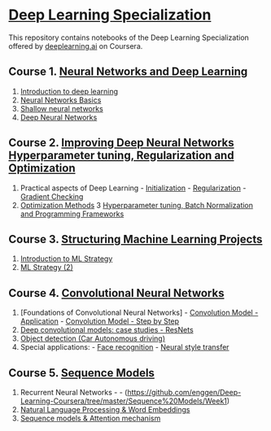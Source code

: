 # [Deep Learning Specialization](https://www.coursera.org/specializations/deep-learning)
This repository contains notebooks of the Deep Learning Specialization offered by [deeplearning.ai](deeplearning.ai) on Coursera.

## Course 1. [Neural Networks and Deep Learning](https://www.coursera.org/learn/neural-networks-deep-learning?specialization=deep-learning)

1. [Introduction to deep learning](https://github.com/StephanePEILLET/Deep_Learning_Specialization/blob/main/Course%201%20-%20Neural%20Networks%20and%20Deep%20Learning/Logistic%20Regression%20with%20a%20Neural%20Network%20mindset.ipynb)
2. [Neural Networks Basics](https://github.com/StephanePEILLET/Deep_Learning_Specialization/blob/main/Course%201%20-%20Neural%20Networks%20and%20Deep%20Learning/Planar%20data%20classification%20with%20one%20hidden%20layer.ipynb)
3. [Shallow neural networks](https://github.com/StephanePEILLET/Deep_Learning_Specialization/blob/main/Course%201%20-%20Neural%20Networks%20and%20Deep%20Learning/Building%20your%20Deep%20Neural%20Network%20-%20Step%20by%20Step.ipynb)
4. [Deep Neural Networks](https://github.com/StephanePEILLET/Deep_Learning_Specialization/blob/main/Course%201%20-%20Neural%20Networks%20and%20Deep%20Learning/Deep%20Neural%20Network%20-%20Application.ipynb)

## Course 2. [Improving Deep Neural Networks Hyperparameter tuning, Regularization and Optimization](https://www.coursera.org/learn/deep-neural-network?specialization=deep-learning)

1. Practical aspects of Deep Learning
         - [Initialization](https://github.com/StephanePEILLET/Deep_Learning_Specialization/blob/main/Course%202%20-%20Improving%20Deep%20Neural%20Networks%20Hyperparameter%20tuning%2C%20Regularization%20and%20Optimization/Initialization.ipynb)
         - [Regularization](https://github.com/StephanePEILLET/Deep_Learning_Specialization/blob/main/Course%202%20-%20Improving%20Deep%20Neural%20Networks%20Hyperparameter%20tuning%2C%20Regularization%20and%20Optimization/Regularization.ipynb)
         - [Gradient Checking](https://github.com/StephanePEILLET/Deep_Learning_Specialization/blob/main/Course%202%20-%20Improving%20Deep%20Neural%20Networks%20Hyperparameter%20tuning%2C%20Regularization%20and%20Optimization/Gradient%20Checking.ipynb)
2. [Optimization Methods](https://github.com/StephanePEILLET/Deep_Learning_Specialization/blob/main/Course%202%20-%20Improving%20Deep%20Neural%20Networks%20Hyperparameter%20tuning%2C%20Regularization%20and%20Optimization/Optimization%20methods.ipynb)
3 [Hyperparameter tuning, Batch Normalization and Programming Frameworks](https://github.com/StephanePEILLET/Deep_Learning_Specialization/blob/main/Course%202%20-%20Improving%20Deep%20Neural%20Networks%20Hyperparameter%20tuning%2C%20Regularization%20and%20Optimization/Tensorflow%20Tutorial.ipynb)

## Course 3. [Structuring Machine Learning Projects](https://www.coursera.org/learn/machine-learning-projects?specialization=deep-learning)

1. [Introduction to ML Strategy](https://github.com/StephanePEILLET/Deep_Learning_Specialization/blob/main/Course%203%20-%20Structuring%20Machine%20Learning%20Projects/Week%201%20Quiz%20-%20Bird%20recognition%20in%20the%20city%20of%20Peacetopia%20(case%20study).md)
2. [ML Strategy (2)](https://github.com/StephanePEILLET/Deep_Learning_Specialization/blob/main/Course%203%20-%20Structuring%20Machine%20Learning%20Projects/Week%202%20Quiz%20-%20Autonomous%20driving%20(case%20study).md)

 ## Course 4. [Convolutional Neural Networks](https://www.coursera.org/learn/convolutional-neural-networks?specialization=deep-learning)

1. [Foundations of Convolutional Neural Networks] 
         - [Convolution Model - Application](https://github.com/StephanePEILLET/Deep_Learning_Specialization/blob/main/Course%204%20-%20Convolutional%20Neural%20Networks/1.%20Foundations%20of%20Convolutional%20Neural%20Networks/Convolution%20model%20-%20Application%20-%20v1.ipynb)
         - [Convolution Model - Step by Step](https://github.com/StephanePEILLET/Deep_Learning_Specialization/blob/main/Course%204%20-%20Convolutional%20Neural%20Networks/1.%20Foundations%20of%20Convolutional%20Neural%20Networks/Convolution%20model%20-%20Step%20by%20Step%20-%20v2.ipynb)
2. [Deep convolutional models: case studies - ResNets](https://github.com/StephanePEILLET/Deep_Learning_Specialization/blob/main/Course%204%20-%20Convolutional%20Neural%20Networks/2.%20Deep%20convolutional%20models%20case%20studies/ResNets/Residual%20Networks%20-%20v1.ipynb)
3. [Object detection (Car Autonomous driving)](https://github.com/StephanePEILLET/Deep_Learning_Specialization/blob/main/Course%204%20-%20Convolutional%20Neural%20Networks/3.%20Object%20Detection/Car%20detection%20for%20Autonomous%20Driving/Autonomous%20driving%20application%20-%20Car%20detection%20-%20v1.ipynb)
4. Special applications: 
         - [Face recognition](https://github.com/StephanePEILLET/Deep_Learning_Specialization/blob/main/Course%204%20-%20Convolutional%20Neural%20Networks/4.%20Special%20applications%20Face%20recognition%20%26%20Neural%20style%20transfer/Face%20Recognition/Face%20Recognition%20for%20the%20Happy%20House%20-%20v2.ipynb)
         - [Neural style transfer](https://github.com/StephanePEILLET/Deep_Learning_Specialization/blob/main/Course%204%20-%20Convolutional%20Neural%20Networks/4.%20Special%20applications%20Face%20recognition%20%26%20Neural%20style%20transfer/Neural%20Style%20Transfer/Art%20Generation%20with%20Neural%20Style%20Transfer%20-%20v1.ipynb)

## Course 5. [Sequence Models](https://www.coursera.org/learn/nlp-sequence-models)
1. Recurrent Neural Networks
         - 
         - (https://github.com/enggen/Deep-Learning-Coursera/tree/master/Sequence%20Models/Week1)
3. [Natural Language Processing & Word Embeddings](https://github.com/enggen/Deep-Learning-Coursera/tree/master/Sequence%20Models/Week2)
4. [Sequence models & Attention mechanism](https://github.com/enggen/Deep-Learning-Coursera/tree/master/Sequence%20Models/Week3)
